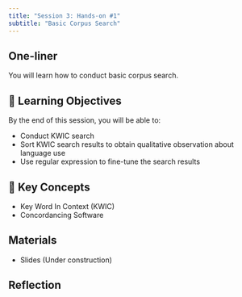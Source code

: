 ```yaml
---
title: "Session 3: Hands-on #1"
subtitle: "Basic Corpus Search"
---
```


## One-liner

You will learn how to conduct basic corpus search.

## 🎯 Learning Objectives

By the end of this session, you will be able to:

- Conduct KWIC search
- Sort KWIC search results to obtain qualitative observation about language use
- Use regular expression to fine-tune the search results
<!-- - Compare search results across different corpora to learn about the nature of each corpus -->

## 🔑 Key Concepts

- Key Word In Context (KWIC) 
- Concordancing Software


## Materials

- Slides (Under construction)

<!-- - [Slides](../../slides/session-3.qmd){target="_blank"}

- [Website](../../../docs/2025/slides/session-3-notes.html){target="_blank"} -->

## Reflection

<!-- 
<iframe src="session1-intro/slides/slides.html" width="100%" height="600px" frameborder="0"></iframe>

[View slides in fullscreen](session1-intro/slides/slides.html){target="_blank"} -->



